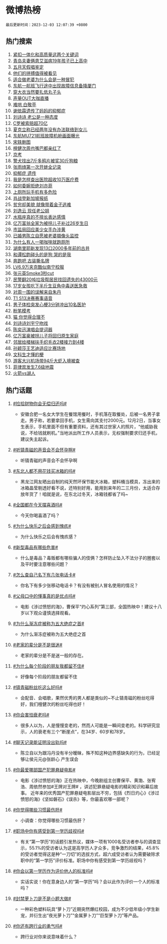 # 微博热榜

`最后更新时间：2023-12-03 12:07:39 +0800`

## 热门搜索

1. [紧扣一体化和高质量这两个关键词](https://m.weibo.cn/search?containerid=100103type%3D1%26t%3D10%26q%3D%23%E7%B4%A7%E6%89%A3%E4%B8%80%E4%BD%93%E5%8C%96%E5%92%8C%E9%AB%98%E8%B4%A8%E9%87%8F%E8%BF%99%E4%B8%A4%E4%B8%AA%E5%85%B3%E9%94%AE%E8%AF%8D%23&stream_entry_id=51&isnewpage=1&extparam=seat%3D1%26filter_type%3Drealtimehot%26cate%3D10103%26stream_entry_id%3D51%26dgr%3D0%26q%3D%2523%25E7%25B4%25A7%25E6%2589%25A3%25E4%25B8%2580%25E4%25BD%2593%25E5%258C%2596%25E5%2592%258C%25E9%25AB%2598%25E8%25B4%25A8%25E9%2587%258F%25E8%25BF%2599%25E4%25B8%25A4%25E4%25B8%25AA%25E5%2585%25B3%25E9%2594%25AE%25E8%25AF%258D%2523%26c_type%3D51%26pos%3D0%26display_time%3D1701576457%26pre_seqid%3D1701576457937032300206)
1. [青岛夫妻俩患艾滋病19年孩子已上高中](https://m.weibo.cn/search?containerid=100103type%3D1%26t%3D10%26q%3D%23%E9%9D%92%E5%B2%9B%E5%A4%AB%E5%A6%BB%E4%BF%A9%E6%82%A3%E8%89%BE%E6%BB%8B%E7%97%8519%E5%B9%B4%E5%AD%A9%E5%AD%90%E5%B7%B2%E4%B8%8A%E9%AB%98%E4%B8%AD%23&stream_entry_id=31&isnewpage=1&extparam=seat%3D1%26lcate%3D5001%26realpos%3D1%26stream_entry_id%3D31%26dgr%3D0%26pos%3D0%26band_rank%3D1%26cate%3D5001%26filter_type%3Drealtimehot%26q%3D%2523%25E9%259D%2592%25E5%25B2%259B%25E5%25A4%25AB%25E5%25A6%25BB%25E4%25BF%25A9%25E6%2582%25A3%25E8%2589%25BE%25E6%25BB%258B%25E7%2597%258519%25E5%25B9%25B4%25E5%25AD%25A9%25E5%25AD%2590%25E5%25B7%25B2%25E4%25B8%258A%25E9%25AB%2598%25E4%25B8%25AD%2523%26flag%3D1%26c_type%3D31%26display_time%3D1701576457%26pre_seqid%3D1701576457937032300206)
1. [五月天假唱鉴定](https://m.weibo.cn/search?containerid=100103type%3D1%26t%3D10%26q%3D%E4%BA%94%E6%9C%88%E5%A4%A9%E5%81%87%E5%94%B1%E9%89%B4%E5%AE%9A&stream_entry_id=31&isnewpage=1&extparam=seat%3D1%26lcate%3D5001%26realpos%3D2%26stream_entry_id%3D31%26dgr%3D0%26pos%3D1%26band_rank%3D2%26cate%3D5001%26filter_type%3Drealtimehot%26q%3D%25E4%25BA%2594%25E6%259C%2588%25E5%25A4%25A9%25E5%2581%2587%25E5%2594%25B1%25E9%2589%25B4%25E5%25AE%259A%26flag%3D16%26c_type%3D31%26display_time%3D1701576457%26pre_seqid%3D1701576457937032300206)
1. [他们的拼搏值得被看见](https://m.weibo.cn/search?containerid=100103type%3D1%26t%3D10%26q%3D%23%E4%BB%96%E4%BB%AC%E7%9A%84%E6%8B%BC%E6%90%8F%E5%80%BC%E5%BE%97%E8%A2%AB%E7%9C%8B%E8%A7%81%23&stream_entry_id=31&isnewpage=1&extparam=seat%3D1%26lcate%3D5001%26realpos%3D3%26stream_entry_id%3D31%26dgr%3D0%26pos%3D2%26band_rank%3D3%26cate%3D5001%26filter_type%3Drealtimehot%26q%3D%2523%25E4%25BB%2596%25E4%25BB%25AC%25E7%259A%2584%25E6%258B%25BC%25E6%2590%258F%25E5%2580%25BC%25E5%25BE%2597%25E8%25A2%25AB%25E7%259C%258B%25E8%25A7%2581%2523%26flag%3D1%26c_type%3D31%26display_time%3D1701576457%26pre_seqid%3D1701576457937032300206)
1. [适合做老婆为什么会是一种冒犯](https://m.weibo.cn/search?containerid=100103type%3D1%26t%3D10%26q%3D%E9%80%82%E5%90%88%E5%81%9A%E8%80%81%E5%A9%86%E4%B8%BA%E4%BB%80%E4%B9%88%E4%BC%9A%E6%98%AF%E4%B8%80%E7%A7%8D%E5%86%92%E7%8A%AF&stream_entry_id=31&isnewpage=1&extparam=seat%3D1%26lcate%3D5001%26realpos%3D4%26stream_entry_id%3D31%26dgr%3D0%26pos%3D3%26band_rank%3D4%26cate%3D5001%26filter_type%3Drealtimehot%26q%3D%25E9%2580%2582%25E5%2590%2588%25E5%2581%259A%25E8%2580%2581%25E5%25A9%2586%25E4%25B8%25BA%25E4%25BB%2580%25E4%25B9%2588%25E4%25BC%259A%25E6%2598%25AF%25E4%25B8%2580%25E7%25A7%258D%25E5%2586%2592%25E7%258A%25AF%26flag%3D2%26c_type%3D31%26display_time%3D1701576457%26pre_seqid%3D1701576457937032300206)
1. [东航一航班飞行途中出现故障信息备降厦门](https://m.weibo.cn/search?containerid=100103type%3D1%26t%3D10%26q%3D%23%E4%B8%9C%E8%88%AA%E4%B8%80%E8%88%AA%E7%8F%AD%E9%A3%9E%E8%A1%8C%E9%80%94%E4%B8%AD%E5%87%BA%E7%8E%B0%E6%95%85%E9%9A%9C%E4%BF%A1%E6%81%AF%E5%A4%87%E9%99%8D%E5%8E%A6%E9%97%A8%23&stream_entry_id=31&isnewpage=1&extparam=seat%3D1%26lcate%3D5001%26realpos%3D5%26stream_entry_id%3D31%26dgr%3D0%26pos%3D4%26band_rank%3D5%26cate%3D5001%26filter_type%3Drealtimehot%26q%3D%2523%25E4%25B8%259C%25E8%2588%25AA%25E4%25B8%2580%25E8%2588%25AA%25E7%258F%25AD%25E9%25A3%259E%25E8%25A1%258C%25E9%2580%2594%25E4%25B8%25AD%25E5%2587%25BA%25E7%258E%25B0%25E6%2595%2585%25E9%259A%259C%25E4%25BF%25A1%25E6%2581%25AF%25E5%25A4%2587%25E9%2599%258D%25E5%258E%25A6%25E9%2597%25A8%2523%26flag%3D1%26c_type%3D31%26display_time%3D1701576457%26pre_seqid%3D1701576457937032300206)
1. [穿大衣当然要扎低丸子头](https://m.weibo.cn/search?containerid=100103type%3D1%26t%3D10%26q%3D%E7%A9%BF%E5%A4%A7%E8%A1%A3%E5%BD%93%E7%84%B6%E8%A6%81%E6%89%8E%E4%BD%8E%E4%B8%B8%E5%AD%90%E5%A4%B4&stream_entry_id=31&isnewpage=1&extparam=seat%3D1%26lcate%3D5001%26realpos%3D6%26stream_entry_id%3D31%26dgr%3D0%26pos%3D5%26band_rank%3D6%26cate%3D5001%26filter_type%3Drealtimehot%26q%3D%25E7%25A9%25BF%25E5%25A4%25A7%25E8%25A1%25A3%25E5%25BD%2593%25E7%2584%25B6%25E8%25A6%2581%25E6%2589%258E%25E4%25BD%258E%25E4%25B8%25B8%25E5%25AD%2590%25E5%25A4%25B4%26flag%3D0%26c_type%3D31%26display_time%3D1701576457%26pre_seqid%3D1701576457937032300206)
1. [声量OUT大咖直播](https://m.weibo.cn/search?containerid=100103type%3D1%26t%3D10%26q%3D%23%E5%A3%B0%E9%87%8FOUT%E5%A4%A7%E5%92%96%E7%9B%B4%E6%92%AD%23&stream_entry_id=31&isnewpage=1&extparam=seat%3D1%26lcate%3D5001%26cate%3D5001%26stream_entry_id%3D31%26pos%3D6%26band_rank%3D7%26adid%3D213309%26is_ad_pos%3D1%26dgr%3D0%26filter_type%3Drealtimehot%26c_type%3D31%26q%3D%2523%25E5%25A3%25B0%25E9%2587%258FOUT%25E5%25A4%25A7%25E5%2592%2596%25E7%259B%25B4%25E6%2592%25AD%2523%26display_time%3D1701576457%26pre_seqid%3D1701576457937032300206)
1. [难哄 白敬亭](https://m.weibo.cn/search?containerid=100103type%3D1%26t%3D10%26q%3D%E9%9A%BE%E5%93%84+%E7%99%BD%E6%95%AC%E4%BA%AD&stream_entry_id=31&isnewpage=1&extparam=seat%3D1%26lcate%3D5001%26realpos%3D7%26stream_entry_id%3D31%26dgr%3D0%26pos%3D7%26band_rank%3D7%26cate%3D5001%26filter_type%3Drealtimehot%26q%3D%25E9%259A%25BE%25E5%2593%2584%2520%25E7%2599%25BD%25E6%2595%25AC%25E4%25BA%25AD%26flag%3D0%26c_type%3D31%26display_time%3D1701576457%26pre_seqid%3D1701576457937032300206)
1. [谢依霖遗传了妈妈的抑郁症](https://m.weibo.cn/search?containerid=100103type%3D1%26t%3D10%26q%3D%E8%B0%A2%E4%BE%9D%E9%9C%96%E9%81%97%E4%BC%A0%E4%BA%86%E5%A6%88%E5%A6%88%E7%9A%84%E6%8A%91%E9%83%81%E7%97%87&stream_entry_id=31&isnewpage=1&extparam=seat%3D1%26lcate%3D5001%26realpos%3D8%26stream_entry_id%3D31%26dgr%3D0%26pos%3D8%26band_rank%3D8%26cate%3D5001%26filter_type%3Drealtimehot%26q%3D%25E8%25B0%25A2%25E4%25BE%259D%25E9%259C%2596%25E9%2581%2597%25E4%25BC%25A0%25E4%25BA%2586%25E5%25A6%2588%25E5%25A6%2588%25E7%259A%2584%25E6%258A%2591%25E9%2583%2581%25E7%2597%2587%26flag%3D0%26c_type%3D31%26display_time%3D1701576457%26pre_seqid%3D1701576457937032300206)
1. [刘诗诗 老公是一种态度](https://m.weibo.cn/search?containerid=100103type%3D1%26t%3D10%26q%3D%E5%88%98%E8%AF%97%E8%AF%97+%E8%80%81%E5%85%AC%E6%98%AF%E4%B8%80%E7%A7%8D%E6%80%81%E5%BA%A6&stream_entry_id=31&isnewpage=1&extparam=seat%3D1%26lcate%3D5001%26realpos%3D9%26stream_entry_id%3D31%26dgr%3D0%26pos%3D9%26band_rank%3D9%26cate%3D5001%26filter_type%3Drealtimehot%26q%3D%25E5%2588%2598%25E8%25AF%2597%25E8%25AF%2597%2520%25E8%2580%2581%25E5%2585%25AC%25E6%2598%25AF%25E4%25B8%2580%25E7%25A7%258D%25E6%2580%2581%25E5%25BA%25A6%26flag%3D2%26c_type%3D31%26display_time%3D1701576457%26pre_seqid%3D1701576457937032300206)
1. [C罗被索赔超70亿](https://m.weibo.cn/search?containerid=100103type%3D1%26t%3D10%26q%3D%23C%E7%BD%97%E8%A2%AB%E7%B4%A2%E8%B5%94%E8%B6%8570%E4%BA%BF%23&stream_entry_id=31&isnewpage=1&extparam=seat%3D1%26lcate%3D5001%26realpos%3D10%26stream_entry_id%3D31%26dgr%3D0%26pos%3D10%26band_rank%3D10%26cate%3D5001%26filter_type%3Drealtimehot%26q%3D%2523C%25E7%25BD%2597%25E8%25A2%25AB%25E7%25B4%25A2%25E8%25B5%2594%25E8%25B6%258570%25E4%25BA%25BF%2523%26flag%3D0%26c_type%3D31%26display_time%3D1701576457%26pre_seqid%3D1701576457937032300206)
1. [夏克立称已经两年没有办法联络到女儿](https://m.weibo.cn/search?containerid=100103type%3D1%26t%3D10%26q%3D%23%E5%A4%8F%E5%85%8B%E7%AB%8B%E7%A7%B0%E5%B7%B2%E7%BB%8F%E4%B8%A4%E5%B9%B4%E6%B2%A1%E6%9C%89%E5%8A%9E%E6%B3%95%E8%81%94%E7%BB%9C%E5%88%B0%E5%A5%B3%E5%84%BF%23&stream_entry_id=31&isnewpage=1&extparam=seat%3D1%26lcate%3D5001%26realpos%3D11%26stream_entry_id%3D31%26dgr%3D0%26pos%3D11%26band_rank%3D11%26cate%3D5001%26filter_type%3Drealtimehot%26q%3D%2523%25E5%25A4%258F%25E5%2585%258B%25E7%25AB%258B%25E7%25A7%25B0%25E5%25B7%25B2%25E7%25BB%258F%25E4%25B8%25A4%25E5%25B9%25B4%25E6%25B2%25A1%25E6%259C%2589%25E5%258A%259E%25E6%25B3%2595%25E8%2581%2594%25E7%25BB%259C%25E5%2588%25B0%25E5%25A5%25B3%25E5%2584%25BF%2523%26flag%3D1%26c_type%3D31%26display_time%3D1701576457%26pre_seqid%3D1701576457937032300206)
1. [东航MU721航班故障机舱画面曝光](https://m.weibo.cn/search?containerid=100103type%3D1%26t%3D10%26q%3D%23%E4%B8%9C%E8%88%AAMU721%E8%88%AA%E7%8F%AD%E6%95%85%E9%9A%9C%E6%9C%BA%E8%88%B1%E7%94%BB%E9%9D%A2%E6%9B%9D%E5%85%89%23&stream_entry_id=31&isnewpage=1&extparam=seat%3D1%26lcate%3D5001%26realpos%3D12%26stream_entry_id%3D31%26dgr%3D0%26pos%3D12%26band_rank%3D12%26cate%3D5001%26filter_type%3Drealtimehot%26q%3D%2523%25E4%25B8%259C%25E8%2588%25AAMU721%25E8%2588%25AA%25E7%258F%25AD%25E6%2595%2585%25E9%259A%259C%25E6%259C%25BA%25E8%2588%25B1%25E7%2594%25BB%25E9%259D%25A2%25E6%259B%259D%25E5%2585%2589%2523%26flag%3D1%26c_type%3D31%26display_time%3D1701576457%26pre_seqid%3D1701576457937032300206)
1. [宋轶删图](https://m.weibo.cn/search?containerid=100103type%3D1%26t%3D10%26q%3D%23%E5%AE%8B%E8%BD%B6%E5%88%A0%E5%9B%BE%23&stream_entry_id=31&isnewpage=1&extparam=seat%3D1%26lcate%3D5001%26realpos%3D13%26stream_entry_id%3D31%26dgr%3D0%26pos%3D13%26band_rank%3D13%26cate%3D5001%26filter_type%3Drealtimehot%26q%3D%2523%25E5%25AE%258B%25E8%25BD%25B6%25E5%2588%25A0%25E5%259B%25BE%2523%26flag%3D2%26c_type%3D31%26display_time%3D1701576457%26pre_seqid%3D1701576457937032300206)
1. [檀健次周也嘴巴都亲红了](https://m.weibo.cn/search?containerid=100103type%3D1%26t%3D10%26q%3D%23%E6%AA%80%E5%81%A5%E6%AC%A1%E5%91%A8%E4%B9%9F%E5%98%B4%E5%B7%B4%E9%83%BD%E4%BA%B2%E7%BA%A2%E4%BA%86%23&stream_entry_id=31&isnewpage=1&extparam=seat%3D1%26lcate%3D5001%26realpos%3D14%26stream_entry_id%3D31%26dgr%3D0%26pos%3D14%26band_rank%3D14%26cate%3D5001%26filter_type%3Drealtimehot%26q%3D%2523%25E6%25AA%2580%25E5%2581%25A5%25E6%25AC%25A1%25E5%2591%25A8%25E4%25B9%259F%25E5%2598%25B4%25E5%25B7%25B4%25E9%2583%25BD%25E4%25BA%25B2%25E7%25BA%25A2%25E4%25BA%2586%2523%26flag%3D2%26c_type%3D31%26display_time%3D1701576457%26pre_seqid%3D1701576457937032300206)
1. [京考](https://m.weibo.cn/search?containerid=100103type%3D1%26t%3D10%26q%3D%E4%BA%AC%E8%80%83&stream_entry_id=31&isnewpage=1&extparam=seat%3D1%26lcate%3D5001%26realpos%3D15%26stream_entry_id%3D31%26dgr%3D0%26pos%3D15%26band_rank%3D15%26cate%3D5001%26filter_type%3Drealtimehot%26q%3D%25E4%25BA%25AC%25E8%2580%2583%26flag%3D1%26c_type%3D31%26display_time%3D1701576457%26pre_seqid%3D1701576457937032300206)
1. [警犬找出7斤多鸦片被奖30斤狗粮](https://m.weibo.cn/search?containerid=100103type%3D1%26t%3D10%26q%3D%23%E8%AD%A6%E7%8A%AC%E6%89%BE%E5%87%BA7%E6%96%A4%E5%A4%9A%E9%B8%A6%E7%89%87%E8%A2%AB%E5%A5%9630%E6%96%A4%E7%8B%97%E7%B2%AE%23&stream_entry_id=31&isnewpage=1&extparam=seat%3D1%26lcate%3D5001%26realpos%3D16%26stream_entry_id%3D31%26dgr%3D0%26pos%3D16%26band_rank%3D16%26cate%3D5001%26filter_type%3Drealtimehot%26q%3D%2523%25E8%25AD%25A6%25E7%258A%25AC%25E6%2589%25BE%25E5%2587%25BA7%25E6%2596%25A4%25E5%25A4%259A%25E9%25B8%25A6%25E7%2589%2587%25E8%25A2%25AB%25E5%25A5%259630%25E6%2596%25A4%25E7%258B%2597%25E7%25B2%25AE%2523%26flag%3D32768%26c_type%3D31%26display_time%3D1701576457%26pre_seqid%3D1701576457937032300206)
1. [张雨绮第一次开蚌全记录](https://m.weibo.cn/search?containerid=100103type%3D1%26t%3D10%26q%3D%23%E5%BC%A0%E9%9B%A8%E7%BB%AE%E7%AC%AC%E4%B8%80%E6%AC%A1%E5%BC%80%E8%9A%8C%E5%85%A8%E8%AE%B0%E5%BD%95%23&stream_entry_id=31&isnewpage=1&extparam=seat%3D1%26lcate%3D5001%26realpos%3D17%26stream_entry_id%3D31%26dgr%3D0%26pos%3D17%26band_rank%3D17%26cate%3D5001%26filter_type%3Drealtimehot%26q%3D%2523%25E5%25BC%25A0%25E9%259B%25A8%25E7%25BB%25AE%25E7%25AC%25AC%25E4%25B8%2580%25E6%25AC%25A1%25E5%25BC%2580%25E8%259A%258C%25E5%2585%25A8%25E8%25AE%25B0%25E5%25BD%2595%2523%26flag%3D1%26c_type%3D31%26display_time%3D1701576457%26pre_seqid%3D1701576457937032300206)
1. [抑郁症 遗传](https://m.weibo.cn/search?containerid=100103type%3D1%26t%3D10%26q%3D%E6%8A%91%E9%83%81%E7%97%87+%E9%81%97%E4%BC%A0&stream_entry_id=31&isnewpage=1&extparam=seat%3D1%26lcate%3D5001%26realpos%3D18%26stream_entry_id%3D31%26dgr%3D0%26pos%3D18%26band_rank%3D18%26cate%3D5001%26filter_type%3Drealtimehot%26q%3D%25E6%258A%2591%25E9%2583%2581%25E7%2597%2587%2520%25E9%2581%2597%25E4%25BC%25A0%26flag%3D1%26c_type%3D31%26display_time%3D1701576457%26pre_seqid%3D1701576457937032300206)
1. [我是怎样查出医院超收10万医疗费](https://m.weibo.cn/search?containerid=100103type%3D1%26t%3D10%26q%3D%23%E6%88%91%E6%98%AF%E6%80%8E%E6%A0%B7%E6%9F%A5%E5%87%BA%E5%8C%BB%E9%99%A2%E8%B6%85%E6%94%B610%E4%B8%87%E5%8C%BB%E7%96%97%E8%B4%B9%23&stream_entry_id=31&isnewpage=1&extparam=seat%3D1%26lcate%3D5001%26realpos%3D19%26stream_entry_id%3D31%26dgr%3D0%26pos%3D19%26band_rank%3D19%26cate%3D5001%26filter_type%3Drealtimehot%26q%3D%2523%25E6%2588%2591%25E6%2598%25AF%25E6%2580%258E%25E6%25A0%25B7%25E6%259F%25A5%25E5%2587%25BA%25E5%258C%25BB%25E9%2599%25A2%25E8%25B6%2585%25E6%2594%25B610%25E4%25B8%2587%25E5%258C%25BB%25E7%2596%2597%25E8%25B4%25B9%2523%26flag%3D1%26c_type%3D31%26display_time%3D1701576457%26pre_seqid%3D1701576457937032300206)
1. [如何委婉拒绝刘亦菲](https://m.weibo.cn/search?containerid=100103type%3D1%26t%3D10%26q%3D%E5%A6%82%E4%BD%95%E5%A7%94%E5%A9%89%E6%8B%92%E7%BB%9D%E5%88%98%E4%BA%A6%E8%8F%B2&stream_entry_id=31&isnewpage=1&extparam=seat%3D1%26lcate%3D5001%26realpos%3D20%26stream_entry_id%3D31%26dgr%3D0%26pos%3D20%26band_rank%3D20%26cate%3D5001%26filter_type%3Drealtimehot%26q%3D%25E5%25A6%2582%25E4%25BD%2595%25E5%25A7%2594%25E5%25A9%2589%25E6%258B%2592%25E7%25BB%259D%25E5%2588%2598%25E4%25BA%25A6%25E8%258F%25B2%26flag%3D0%26c_type%3D31%26display_time%3D1701576457%26pre_seqid%3D1701576457937032300206)
1. [上厕所玩手机有多危险](https://m.weibo.cn/search?containerid=100103type%3D1%26t%3D10%26q%3D%23%E4%B8%8A%E5%8E%95%E6%89%80%E7%8E%A9%E6%89%8B%E6%9C%BA%E6%9C%89%E5%A4%9A%E5%8D%B1%E9%99%A9%23&stream_entry_id=31&isnewpage=1&extparam=seat%3D1%26lcate%3D5001%26realpos%3D21%26stream_entry_id%3D31%26dgr%3D0%26pos%3D21%26band_rank%3D21%26cate%3D5001%26filter_type%3Drealtimehot%26q%3D%2523%25E4%25B8%258A%25E5%258E%2595%25E6%2589%2580%25E7%258E%25A9%25E6%2589%258B%25E6%259C%25BA%25E6%259C%2589%25E5%25A4%259A%25E5%258D%25B1%25E9%2599%25A9%2523%26flag%3D0%26c_type%3D31%26display_time%3D1701576457%26pre_seqid%3D1701576457937032300206)
1. [肖战登新加坡报纸](https://m.weibo.cn/search?containerid=100103type%3D1%26t%3D10%26q%3D%23%E8%82%96%E6%88%98%E7%99%BB%E6%96%B0%E5%8A%A0%E5%9D%A1%E6%8A%A5%E7%BA%B8%23&stream_entry_id=31&isnewpage=1&extparam=seat%3D1%26lcate%3D5001%26realpos%3D22%26stream_entry_id%3D31%26dgr%3D0%26pos%3D22%26band_rank%3D22%26cate%3D5001%26filter_type%3Drealtimehot%26q%3D%2523%25E8%2582%2596%25E6%2588%2598%25E7%2599%25BB%25E6%2596%25B0%25E5%258A%25A0%25E5%259D%25A1%25E6%258A%25A5%25E7%25BA%25B8%2523%26flag%3D1%26c_type%3D31%26display_time%3D1701576457%26pre_seqid%3D1701576457937032300206)
1. [贫穷却美貌 就像带着金子逃难](https://m.weibo.cn/search?containerid=100103type%3D1%26t%3D10%26q%3D%E8%B4%AB%E7%A9%B7%E5%8D%B4%E7%BE%8E%E8%B2%8C+%E5%B0%B1%E5%83%8F%E5%B8%A6%E7%9D%80%E9%87%91%E5%AD%90%E9%80%83%E9%9A%BE&stream_entry_id=31&isnewpage=1&extparam=seat%3D1%26lcate%3D5001%26realpos%3D23%26stream_entry_id%3D31%26dgr%3D0%26pos%3D23%26band_rank%3D23%26cate%3D5001%26filter_type%3Drealtimehot%26q%3D%25E8%25B4%25AB%25E7%25A9%25B7%25E5%258D%25B4%25E7%25BE%258E%25E8%25B2%258C%2520%25E5%25B0%25B1%25E5%2583%258F%25E5%25B8%25A6%25E7%259D%2580%25E9%2587%2591%25E5%25AD%2590%25E9%2580%2583%25E9%259A%25BE%26flag%3D0%26c_type%3D31%26display_time%3D1701576457%26pre_seqid%3D1701576457937032300206)
1. [刘逸云 现任老公姐](https://m.weibo.cn/search?containerid=100103type%3D1%26t%3D10%26q%3D%E5%88%98%E9%80%B8%E4%BA%91+%E7%8E%B0%E4%BB%BB%E8%80%81%E5%85%AC%E5%A7%90&stream_entry_id=31&isnewpage=1&extparam=seat%3D1%26lcate%3D5001%26realpos%3D24%26stream_entry_id%3D31%26dgr%3D0%26pos%3D24%26band_rank%3D24%26cate%3D5001%26filter_type%3Drealtimehot%26q%3D%25E5%2588%2598%25E9%2580%25B8%25E4%25BA%2591%2520%25E7%258E%25B0%25E4%25BB%25BB%25E8%2580%2581%25E5%2585%25AC%25E5%25A7%2590%26flag%3D1%26c_type%3D31%26display_time%3D1701576457%26pre_seqid%3D1701576457937032300206)
1. [水瓶座真的不擅长表达感情](https://m.weibo.cn/search?containerid=100103type%3D1%26t%3D10%26q%3D%23%E6%B0%B4%E7%93%B6%E5%BA%A7%E7%9C%9F%E7%9A%84%E4%B8%8D%E6%93%85%E9%95%BF%E8%A1%A8%E8%BE%BE%E6%84%9F%E6%83%85%23&stream_entry_id=31&isnewpage=1&extparam=seat%3D1%26lcate%3D5001%26realpos%3D25%26stream_entry_id%3D31%26dgr%3D0%26pos%3D25%26band_rank%3D25%26cate%3D5001%26filter_type%3Drealtimehot%26q%3D%2523%25E6%25B0%25B4%25E7%2593%25B6%25E5%25BA%25A7%25E7%259C%259F%25E7%259A%2584%25E4%25B8%258D%25E6%2593%2585%25E9%2595%25BF%25E8%25A1%25A8%25E8%25BE%25BE%25E6%2584%259F%25E6%2583%2585%2523%26flag%3D1%26c_type%3D31%26display_time%3D1701576457%26pre_seqid%3D1701576457937032300206)
1. [亿万富翁全家为被拐儿子补过26岁生日](https://m.weibo.cn/search?containerid=100103type%3D1%26t%3D10%26q%3D%23%E4%BA%BF%E4%B8%87%E5%AF%8C%E7%BF%81%E5%85%A8%E5%AE%B6%E4%B8%BA%E8%A2%AB%E6%8B%90%E5%84%BF%E5%AD%90%E8%A1%A5%E8%BF%8726%E5%B2%81%E7%94%9F%E6%97%A5%23&stream_entry_id=31&isnewpage=1&extparam=seat%3D1%26lcate%3D5001%26realpos%3D26%26stream_entry_id%3D31%26dgr%3D0%26pos%3D26%26band_rank%3D26%26cate%3D5001%26filter_type%3Drealtimehot%26q%3D%2523%25E4%25BA%25BF%25E4%25B8%2587%25E5%25AF%258C%25E7%25BF%2581%25E5%2585%25A8%25E5%25AE%25B6%25E4%25B8%25BA%25E8%25A2%25AB%25E6%258B%2590%25E5%2584%25BF%25E5%25AD%2590%25E8%25A1%25A5%25E8%25BF%258726%25E5%25B2%2581%25E7%2594%259F%25E6%2597%25A5%2523%26flag%3D1%26c_type%3D31%26display_time%3D1701576457%26pre_seqid%3D1701576457937032300206)
1. [市监局回应美少女手办涉黄](https://m.weibo.cn/search?containerid=100103type%3D1%26t%3D10%26q%3D%23%E5%B8%82%E7%9B%91%E5%B1%80%E5%9B%9E%E5%BA%94%E7%BE%8E%E5%B0%91%E5%A5%B3%E6%89%8B%E5%8A%9E%E6%B6%89%E9%BB%84%23&stream_entry_id=31&isnewpage=1&extparam=seat%3D1%26lcate%3D5001%26realpos%3D27%26stream_entry_id%3D31%26dgr%3D0%26pos%3D27%26band_rank%3D27%26cate%3D5001%26filter_type%3Drealtimehot%26q%3D%2523%25E5%25B8%2582%25E7%259B%2591%25E5%25B1%2580%25E5%259B%259E%25E5%25BA%2594%25E7%25BE%258E%25E5%25B0%2591%25E5%25A5%25B3%25E6%2589%258B%25E5%258A%259E%25E6%25B6%2589%25E9%25BB%2584%2523%26flag%3D0%26c_type%3D31%26display_time%3D1701576457%26pre_seqid%3D1701576457937032300206)
1. [已婚男陈立自愿被老婆摄像头监控](https://m.weibo.cn/search?containerid=100103type%3D1%26t%3D10%26q%3D%23%E5%B7%B2%E5%A9%9A%E7%94%B7%E9%99%88%E7%AB%8B%E8%87%AA%E6%84%BF%E8%A2%AB%E8%80%81%E5%A9%86%E6%91%84%E5%83%8F%E5%A4%B4%E7%9B%91%E6%8E%A7%23&stream_entry_id=31&isnewpage=1&extparam=seat%3D1%26lcate%3D5001%26realpos%3D28%26stream_entry_id%3D31%26dgr%3D0%26pos%3D28%26band_rank%3D28%26cate%3D5001%26filter_type%3Drealtimehot%26q%3D%2523%25E5%25B7%25B2%25E5%25A9%259A%25E7%2594%25B7%25E9%2599%2588%25E7%25AB%258B%25E8%2587%25AA%25E6%2584%25BF%25E8%25A2%25AB%25E8%2580%2581%25E5%25A9%2586%25E6%2591%2584%25E5%2583%258F%25E5%25A4%25B4%25E7%259B%2591%25E6%258E%25A7%2523%26flag%3D0%26c_type%3D31%26display_time%3D1701576457%26pre_seqid%3D1701576457937032300206)
1. [为什么有人一喝咖啡就跑厕所](https://m.weibo.cn/search?containerid=100103type%3D1%26t%3D10%26q%3D%23%E4%B8%BA%E4%BB%80%E4%B9%88%E6%9C%89%E4%BA%BA%E4%B8%80%E5%96%9D%E5%92%96%E5%95%A1%E5%B0%B1%E8%B7%91%E5%8E%95%E6%89%80%23&stream_entry_id=31&isnewpage=1&extparam=seat%3D1%26lcate%3D5001%26realpos%3D29%26stream_entry_id%3D31%26dgr%3D0%26pos%3D29%26band_rank%3D29%26cate%3D5001%26filter_type%3Drealtimehot%26q%3D%2523%25E4%25B8%25BA%25E4%25BB%2580%25E4%25B9%2588%25E6%259C%2589%25E4%25BA%25BA%25E4%25B8%2580%25E5%2596%259D%25E5%2592%2596%25E5%2595%25A1%25E5%25B0%25B1%25E8%25B7%2591%25E5%258E%2595%25E6%2589%2580%2523%26flag%3D0%26c_type%3D31%26display_time%3D1701576457%26pre_seqid%3D1701576457937032300206)
1. [湖南里耶新发现13口2000多年前的古井](https://m.weibo.cn/search?containerid=100103type%3D1%26t%3D10%26q%3D%23%E6%B9%96%E5%8D%97%E9%87%8C%E8%80%B6%E6%96%B0%E5%8F%91%E7%8E%B013%E5%8F%A32000%E5%A4%9A%E5%B9%B4%E5%89%8D%E7%9A%84%E5%8F%A4%E4%BA%95%23&stream_entry_id=31&isnewpage=1&extparam=seat%3D1%26lcate%3D5001%26realpos%3D30%26stream_entry_id%3D31%26dgr%3D0%26pos%3D30%26band_rank%3D30%26cate%3D5001%26filter_type%3Drealtimehot%26q%3D%2523%25E6%25B9%2596%25E5%258D%2597%25E9%2587%258C%25E8%2580%25B6%25E6%2596%25B0%25E5%258F%2591%25E7%258E%25B013%25E5%258F%25A32000%25E5%25A4%259A%25E5%25B9%25B4%25E5%2589%258D%25E7%259A%2584%25E5%258F%25A4%25E4%25BA%2595%2523%26flag%3D1%26c_type%3D31%26display_time%3D1701576457%26pre_seqid%3D1701576457937032300206)
1. [和谭松韵碰头的是狗 哭的是我](https://m.weibo.cn/search?containerid=100103type%3D1%26t%3D10%26q%3D%E5%92%8C%E8%B0%AD%E6%9D%BE%E9%9F%B5%E7%A2%B0%E5%A4%B4%E7%9A%84%E6%98%AF%E7%8B%97+%E5%93%AD%E7%9A%84%E6%98%AF%E6%88%91&stream_entry_id=31&isnewpage=1&extparam=seat%3D1%26lcate%3D5001%26realpos%3D31%26stream_entry_id%3D31%26dgr%3D0%26pos%3D31%26band_rank%3D31%26cate%3D5001%26filter_type%3Drealtimehot%26q%3D%25E5%2592%258C%25E8%25B0%25AD%25E6%259D%25BE%25E9%259F%25B5%25E7%25A2%25B0%25E5%25A4%25B4%25E7%259A%2584%25E6%2598%25AF%25E7%258B%2597%2520%25E5%2593%25AD%25E7%259A%2584%25E6%2598%25AF%25E6%2588%2591%26flag%3D1%26c_type%3D31%26display_time%3D1701576457%26pre_seqid%3D1701576457937032300206)
1. [奔跑吧 古装撕名牌](https://m.weibo.cn/search?containerid=100103type%3D1%26t%3D10%26q%3D%E5%A5%94%E8%B7%91%E5%90%A7+%E5%8F%A4%E8%A3%85%E6%92%95%E5%90%8D%E7%89%8C&stream_entry_id=31&isnewpage=1&extparam=seat%3D1%26lcate%3D5001%26realpos%3D32%26stream_entry_id%3D31%26dgr%3D0%26pos%3D32%26band_rank%3D32%26cate%3D5001%26filter_type%3Drealtimehot%26q%3D%25E5%25A5%2594%25E8%25B7%2591%25E5%2590%25A7%2520%25E5%258F%25A4%25E8%25A3%2585%25E6%2592%2595%25E5%2590%258D%25E7%2589%258C%26flag%3D0%26c_type%3D31%26display_time%3D1701576457%26pre_seqid%3D1701576457937032300206)
1. [LV6.9万夹克酷似南宁校服](https://m.weibo.cn/search?containerid=100103type%3D1%26t%3D10%26q%3D%23LV6.9%E4%B8%87%E5%A4%B9%E5%85%8B%E9%85%B7%E4%BC%BC%E5%8D%97%E5%AE%81%E6%A0%A1%E6%9C%8D%23&stream_entry_id=31&isnewpage=1&extparam=seat%3D1%26lcate%3D5001%26realpos%3D33%26stream_entry_id%3D31%26dgr%3D0%26pos%3D33%26band_rank%3D33%26cate%3D5001%26filter_type%3Drealtimehot%26q%3D%2523LV6.9%25E4%25B8%2587%25E5%25A4%25B9%25E5%2585%258B%25E9%2585%25B7%25E4%25BC%25BC%25E5%258D%2597%25E5%25AE%2581%25E6%25A0%25A1%25E6%259C%258D%2523%26flag%3D0%26c_type%3D31%26display_time%3D1701576457%26pre_seqid%3D1701576457937032300206)
1. [张元英Smoke3秒cut](https://m.weibo.cn/search?containerid=100103type%3D1%26t%3D10%26q%3D%E5%BC%A0%E5%85%83%E8%8B%B1Smoke3%E7%A7%92cut&stream_entry_id=31&isnewpage=1&extparam=seat%3D1%26lcate%3D5001%26realpos%3D34%26stream_entry_id%3D31%26dgr%3D0%26pos%3D34%26band_rank%3D34%26cate%3D5001%26filter_type%3Drealtimehot%26q%3D%25E5%25BC%25A0%25E5%2585%2583%25E8%258B%25B1Smoke3%25E7%25A7%2592cut%26flag%3D0%26c_type%3D31%26display_time%3D1701576457%26pre_seqid%3D1701576457937032300206)
1. [民警翻20吨垃圾帮居民找回遗失的43000元](https://m.weibo.cn/search?containerid=100103type%3D1%26t%3D10%26q%3D%23%E6%B0%91%E8%AD%A6%E7%BF%BB20%E5%90%A8%E5%9E%83%E5%9C%BE%E5%B8%AE%E5%B1%85%E6%B0%91%E6%89%BE%E5%9B%9E%E9%81%97%E5%A4%B1%E7%9A%8443000%E5%85%83%23&stream_entry_id=31&isnewpage=1&extparam=seat%3D1%26lcate%3D5001%26realpos%3D35%26stream_entry_id%3D31%26dgr%3D0%26pos%3D35%26band_rank%3D35%26cate%3D5001%26filter_type%3Drealtimehot%26q%3D%2523%25E6%25B0%2591%25E8%25AD%25A6%25E7%25BF%25BB20%25E5%2590%25A8%25E5%259E%2583%25E5%259C%25BE%25E5%25B8%25AE%25E5%25B1%2585%25E6%25B0%2591%25E6%2589%25BE%25E5%259B%259E%25E9%2581%2597%25E5%25A4%25B1%25E7%259A%258443000%25E5%2585%2583%2523%26flag%3D32768%26c_type%3D31%26display_time%3D1701576457%26pre_seqid%3D1701576457937032300206)
1. [17岁女孩吃下半斤生豆角中毒送医急救](https://m.weibo.cn/search?containerid=100103type%3D1%26t%3D10%26q%3D%2317%E5%B2%81%E5%A5%B3%E5%AD%A9%E5%90%83%E4%B8%8B%E5%8D%8A%E6%96%A4%E7%94%9F%E8%B1%86%E8%A7%92%E4%B8%AD%E6%AF%92%E9%80%81%E5%8C%BB%E6%80%A5%E6%95%91%23&stream_entry_id=31&isnewpage=1&extparam=seat%3D1%26lcate%3D5001%26realpos%3D36%26stream_entry_id%3D31%26dgr%3D0%26pos%3D36%26band_rank%3D36%26cate%3D5001%26filter_type%3Drealtimehot%26q%3D%252317%25E5%25B2%2581%25E5%25A5%25B3%25E5%25AD%25A9%25E5%2590%2583%25E4%25B8%258B%25E5%258D%258A%25E6%2596%25A4%25E7%2594%259F%25E8%25B1%2586%25E8%25A7%2592%25E4%25B8%25AD%25E6%25AF%2592%25E9%2580%2581%25E5%258C%25BB%25E6%2580%25A5%25E6%2595%2591%2523%26flag%3D0%26c_type%3D31%26display_time%3D1701576457%26pre_seqid%3D1701576457937032300206)
1. [对周一围的误解来自朱丹](https://m.weibo.cn/search?containerid=100103type%3D1%26t%3D10%26q%3D%E5%AF%B9%E5%91%A8%E4%B8%80%E5%9B%B4%E7%9A%84%E8%AF%AF%E8%A7%A3%E6%9D%A5%E8%87%AA%E6%9C%B1%E4%B8%B9&stream_entry_id=31&isnewpage=1&extparam=seat%3D1%26lcate%3D5001%26realpos%3D37%26stream_entry_id%3D31%26dgr%3D0%26pos%3D37%26band_rank%3D37%26cate%3D5001%26filter_type%3Drealtimehot%26q%3D%25E5%25AF%25B9%25E5%2591%25A8%25E4%25B8%2580%25E5%259B%25B4%25E7%259A%2584%25E8%25AF%25AF%25E8%25A7%25A3%25E6%259D%25A5%25E8%2587%25AA%25E6%259C%25B1%25E4%25B8%25B9%26flag%3D1%26c_type%3D31%26display_time%3D1701576457%26pre_seqid%3D1701576457937032300206)
1. [T1 S13决赛赛事语音](https://m.weibo.cn/search?containerid=100103type%3D1%26t%3D10%26q%3DT1+S13%E5%86%B3%E8%B5%9B%E8%B5%9B%E4%BA%8B%E8%AF%AD%E9%9F%B3&stream_entry_id=31&isnewpage=1&extparam=seat%3D1%26lcate%3D5001%26realpos%3D38%26stream_entry_id%3D31%26dgr%3D0%26pos%3D38%26band_rank%3D38%26cate%3D5001%26filter_type%3Drealtimehot%26q%3DT1%2520S13%25E5%2586%25B3%25E8%25B5%259B%25E8%25B5%259B%25E4%25BA%258B%25E8%25AF%25AD%25E9%259F%25B3%26flag%3D1%26c_type%3D31%26display_time%3D1701576457%26pre_seqid%3D1701576457937032300206)
1. [男子体检突发心梗3分钟冲出10名医护](https://m.weibo.cn/search?containerid=100103type%3D1%26t%3D10%26q%3D%23%E7%94%B7%E5%AD%90%E4%BD%93%E6%A3%80%E7%AA%81%E5%8F%91%E5%BF%83%E6%A2%973%E5%88%86%E9%92%9F%E5%86%B2%E5%87%BA10%E5%90%8D%E5%8C%BB%E6%8A%A4%23&stream_entry_id=31&isnewpage=1&extparam=seat%3D1%26lcate%3D5001%26realpos%3D39%26stream_entry_id%3D31%26dgr%3D0%26pos%3D39%26band_rank%3D39%26cate%3D5001%26filter_type%3Drealtimehot%26q%3D%2523%25E7%2594%25B7%25E5%25AD%2590%25E4%25BD%2593%25E6%25A3%2580%25E7%25AA%2581%25E5%258F%2591%25E5%25BF%2583%25E6%25A2%25973%25E5%2588%2586%25E9%2592%259F%25E5%2586%25B2%25E5%2587%25BA10%25E5%2590%258D%25E5%258C%25BB%25E6%258A%25A4%2523%26flag%3D32768%26c_type%3D31%26display_time%3D1701576457%26pre_seqid%3D1701576457937032300206)
1. [粉笔模考](https://m.weibo.cn/search?containerid=100103type%3D1%26t%3D10%26q%3D%E7%B2%89%E7%AC%94%E6%A8%A1%E8%80%83&stream_entry_id=31&isnewpage=1&extparam=seat%3D1%26lcate%3D5001%26realpos%3D40%26stream_entry_id%3D31%26dgr%3D0%26pos%3D40%26band_rank%3D40%26cate%3D5001%26filter_type%3Drealtimehot%26q%3D%25E7%25B2%2589%25E7%25AC%2594%25E6%25A8%25A1%25E8%2580%2583%26flag%3D1%26c_type%3D31%26display_time%3D1701576457%26pre_seqid%3D1701576457937032300206)
1. [猫 你觉得合理不](https://m.weibo.cn/search?containerid=100103type%3D1%26t%3D10%26q%3D%E7%8C%AB+%E4%BD%A0%E8%A7%89%E5%BE%97%E5%90%88%E7%90%86%E4%B8%8D&stream_entry_id=31&isnewpage=1&extparam=seat%3D1%26lcate%3D5001%26realpos%3D41%26stream_entry_id%3D31%26dgr%3D0%26pos%3D41%26band_rank%3D41%26cate%3D5001%26filter_type%3Drealtimehot%26q%3D%25E7%258C%25AB%2520%25E4%25BD%25A0%25E8%25A7%2589%25E5%25BE%2597%25E5%2590%2588%25E7%2590%2586%25E4%25B8%258D%26flag%3D1%26c_type%3D31%26display_time%3D1701576457%26pre_seqid%3D1701576457937032300206)
1. [刘诗诗刘宇宁吻戏](https://m.weibo.cn/search?containerid=100103type%3D1%26t%3D10%26q%3D%E5%88%98%E8%AF%97%E8%AF%97%E5%88%98%E5%AE%87%E5%AE%81%E5%90%BB%E6%88%8F&stream_entry_id=31&isnewpage=1&extparam=seat%3D1%26lcate%3D5001%26realpos%3D42%26stream_entry_id%3D31%26dgr%3D0%26pos%3D42%26band_rank%3D42%26cate%3D5001%26filter_type%3Drealtimehot%26q%3D%25E5%2588%2598%25E8%25AF%2597%25E8%25AF%2597%25E5%2588%2598%25E5%25AE%2587%25E5%25AE%2581%25E5%2590%25BB%25E6%2588%258F%26flag%3D0%26c_type%3D31%26display_time%3D1701576457%26pre_seqid%3D1701576457937032300206)
1. [陈奕迅演唱会提词器](https://m.weibo.cn/search?containerid=100103type%3D1%26t%3D10%26q%3D%23%E9%99%88%E5%A5%95%E8%BF%85%E6%BC%94%E5%94%B1%E4%BC%9A%E6%8F%90%E8%AF%8D%E5%99%A8%23&stream_entry_id=31&isnewpage=1&extparam=seat%3D1%26lcate%3D5001%26realpos%3D43%26stream_entry_id%3D31%26dgr%3D0%26pos%3D43%26band_rank%3D43%26cate%3D5001%26filter_type%3Drealtimehot%26q%3D%2523%25E9%2599%2588%25E5%25A5%2595%25E8%25BF%2585%25E6%25BC%2594%25E5%2594%25B1%25E4%25BC%259A%25E6%258F%2590%25E8%25AF%258D%25E5%2599%25A8%2523%26flag%3D1%26c_type%3D31%26display_time%3D1701576457%26pre_seqid%3D1701576457937032300206)
1. [亿万富豪被拐儿子将回归原生家庭](https://m.weibo.cn/search?containerid=100103type%3D1%26t%3D10%26q%3D%23%E4%BA%BF%E4%B8%87%E5%AF%8C%E8%B1%AA%E8%A2%AB%E6%8B%90%E5%84%BF%E5%AD%90%E5%B0%86%E5%9B%9E%E5%BD%92%E5%8E%9F%E7%94%9F%E5%AE%B6%E5%BA%AD%23&stream_entry_id=31&isnewpage=1&extparam=seat%3D1%26lcate%3D5001%26realpos%3D44%26stream_entry_id%3D31%26dgr%3D0%26pos%3D44%26band_rank%3D44%26cate%3D5001%26filter_type%3Drealtimehot%26q%3D%2523%25E4%25BA%25BF%25E4%25B8%2587%25E5%25AF%258C%25E8%25B1%25AA%25E8%25A2%25AB%25E6%258B%2590%25E5%2584%25BF%25E5%25AD%2590%25E5%25B0%2586%25E5%259B%259E%25E5%25BD%2592%25E5%258E%259F%25E7%2594%259F%25E5%25AE%25B6%25E5%25BA%25AD%2523%26flag%3D0%26c_type%3D31%26display_time%3D1701576457%26pre_seqid%3D1701576457937032300206)
1. [邻居给楼梯扶手织毛衣2楼接力到4楼](https://m.weibo.cn/search?containerid=100103type%3D1%26t%3D10%26q%3D%23%E9%82%BB%E5%B1%85%E7%BB%99%E6%A5%BC%E6%A2%AF%E6%89%B6%E6%89%8B%E7%BB%87%E6%AF%9B%E8%A1%A32%E6%A5%BC%E6%8E%A5%E5%8A%9B%E5%88%B04%E6%A5%BC%23&stream_entry_id=31&isnewpage=1&extparam=seat%3D1%26lcate%3D5001%26realpos%3D45%26stream_entry_id%3D31%26dgr%3D0%26pos%3D45%26band_rank%3D45%26cate%3D5001%26filter_type%3Drealtimehot%26q%3D%2523%25E9%2582%25BB%25E5%25B1%2585%25E7%25BB%2599%25E6%25A5%25BC%25E6%25A2%25AF%25E6%2589%25B6%25E6%2589%258B%25E7%25BB%2587%25E6%25AF%259B%25E8%25A1%25A32%25E6%25A5%25BC%25E6%258E%25A5%25E5%258A%259B%25E5%2588%25B04%25E6%25A5%25BC%2523%26flag%3D32768%26c_type%3D31%26display_time%3D1701576457%26pre_seqid%3D1701576457937032300206)
1. [孙颖莎王艺迪适应比赛场地](https://m.weibo.cn/search?containerid=100103type%3D1%26t%3D10%26q%3D%E5%AD%99%E9%A2%96%E8%8E%8E%E7%8E%8B%E8%89%BA%E8%BF%AA%E9%80%82%E5%BA%94%E6%AF%94%E8%B5%9B%E5%9C%BA%E5%9C%B0&stream_entry_id=31&isnewpage=1&extparam=seat%3D1%26lcate%3D5001%26realpos%3D46%26stream_entry_id%3D31%26dgr%3D0%26pos%3D46%26band_rank%3D46%26cate%3D5001%26filter_type%3Drealtimehot%26q%3D%25E5%25AD%2599%25E9%25A2%2596%25E8%258E%258E%25E7%258E%258B%25E8%2589%25BA%25E8%25BF%25AA%25E9%2580%2582%25E5%25BA%2594%25E6%25AF%2594%25E8%25B5%259B%25E5%259C%25BA%25E5%259C%25B0%26flag%3D1%26c_type%3D31%26display_time%3D1701576457%26pre_seqid%3D1701576457937032300206)
1. [文科生才懂的梗](https://m.weibo.cn/search?containerid=100103type%3D1%26t%3D10%26q%3D%E6%96%87%E7%A7%91%E7%94%9F%E6%89%8D%E6%87%82%E7%9A%84%E6%A2%97&stream_entry_id=31&isnewpage=1&extparam=seat%3D1%26lcate%3D5001%26realpos%3D47%26stream_entry_id%3D31%26dgr%3D0%26pos%3D47%26band_rank%3D47%26cate%3D5001%26filter_type%3Drealtimehot%26q%3D%25E6%2596%2587%25E7%25A7%2591%25E7%2594%259F%25E6%2589%258D%25E6%2587%2582%25E7%259A%2584%25E6%25A2%2597%26flag%3D0%26c_type%3D31%26display_time%3D1701576457%26pre_seqid%3D1701576457937032300206)
1. [游客大兴机场带94斤大虾入境被查](https://m.weibo.cn/search?containerid=100103type%3D1%26t%3D10%26q%3D%23%E6%B8%B8%E5%AE%A2%E5%A4%A7%E5%85%B4%E6%9C%BA%E5%9C%BA%E5%B8%A694%E6%96%A4%E5%A4%A7%E8%99%BE%E5%85%A5%E5%A2%83%E8%A2%AB%E6%9F%A5%23&stream_entry_id=31&isnewpage=1&extparam=seat%3D1%26lcate%3D5001%26realpos%3D48%26stream_entry_id%3D31%26dgr%3D0%26pos%3D48%26band_rank%3D48%26cate%3D5001%26filter_type%3Drealtimehot%26q%3D%2523%25E6%25B8%25B8%25E5%25AE%25A2%25E5%25A4%25A7%25E5%2585%25B4%25E6%259C%25BA%25E5%259C%25BA%25E5%25B8%25A694%25E6%2596%25A4%25E5%25A4%25A7%25E8%2599%25BE%25E5%2585%25A5%25E5%25A2%2583%25E8%25A2%25AB%25E6%259F%25A5%2523%26flag%3D0%26c_type%3D31%26display_time%3D1701576457%26pre_seqid%3D1701576457937032300206)
1. [菲律宾发生7.6级地震](https://m.weibo.cn/search?containerid=100103type%3D1%26t%3D10%26q%3D%23%E8%8F%B2%E5%BE%8B%E5%AE%BE%E5%8F%91%E7%94%9F7.6%E7%BA%A7%E5%9C%B0%E9%9C%87%23&stream_entry_id=31&isnewpage=1&extparam=seat%3D1%26lcate%3D5001%26realpos%3D49%26stream_entry_id%3D31%26dgr%3D0%26pos%3D49%26band_rank%3D49%26cate%3D5001%26filter_type%3Drealtimehot%26q%3D%2523%25E8%258F%25B2%25E5%25BE%258B%25E5%25AE%25BE%25E5%258F%2591%25E7%2594%259F7.6%25E7%25BA%25A7%25E5%259C%25B0%25E9%259C%2587%2523%26flag%3D0%26c_type%3D31%26display_time%3D1701576457%26pre_seqid%3D1701576457937032300206)
1. [火箭vs湖人](https://m.weibo.cn/search?containerid=100103type%3D1%26t%3D10%26q%3D%23%E7%81%AB%E7%AE%ADvs%E6%B9%96%E4%BA%BA%23&stream_entry_id=31&isnewpage=1&extparam=seat%3D1%26lcate%3D5001%26realpos%3D50%26stream_entry_id%3D31%26dgr%3D0%26pos%3D50%26band_rank%3D50%26cate%3D5001%26filter_type%3Drealtimehot%26q%3D%2523%25E7%2581%25AB%25E7%25AE%25ADvs%25E6%25B9%2596%25E4%25BA%25BA%2523%26flag%3D1%26c_type%3D31%26display_time%3D1701576457%26pre_seqid%3D1701576457937032300206)

## 热门话题

1. [#捡拾财物你会无偿归还吗#](https://m.weibo.cn/search?containerid=231522type%3D1%26t%3D10%26q%3D%23%E6%8D%A1%E6%8B%BE%E8%B4%A2%E7%89%A9%E4%BD%A0%E4%BC%9A%E6%97%A0%E5%81%BF%E5%BD%92%E8%BF%98%E5%90%97%23&stream_entry_id=128&isnewpage=1&extparam=seat%3D1%26lcate%3D5004%26cate%3D5004%26dgr%3D0%26unitid%3D1701567735118%26pos%3D1-0-0%26c_type%3D128%26display_time%3D1701576459%26pre_seqid%3D1701576459193030018221)
    - 安徽合肥一名女大学生在餐馆用餐时，手机落在取餐处，后被一名男子拿走。男子称，若要拿回手机，女生需向其支付2000元。12月2日，当事女生表示，手机里面不但有重要资料，还有其过世家人的照片，“他威胁我说，不给钱就刷机。”当地派出所工作人员表示，无权强制要求归还手机，建议失主起诉。

1. [#听锖青磁的声音会不会怀孕啊#](https://m.weibo.cn/search?containerid=231522type%3D1%26t%3D10%26q%3D%23%E5%90%AC%E9%94%96%E9%9D%92%E7%A3%81%E7%9A%84%E5%A3%B0%E9%9F%B3%E4%BC%9A%E4%B8%8D%E4%BC%9A%E6%80%80%E5%AD%95%E5%95%8A%23&stream_entry_id=128&isnewpage=1&extparam=seat%3D1%26lcate%3D5004%26cate%3D5004%26dgr%3D0%26unitid%3D1701421081454%26pos%3D1-0-1%26c_type%3D128%26display_time%3D1701576459%26pre_seqid%3D1701576459193030018221)
    - 听锖青磁的声音会不会怀孕啊

1. [#东北人都不用花钱买冰箱的吗#](https://m.weibo.cn/search?containerid=231522type%3D1%26t%3D10%26q%3D%23%E4%B8%9C%E5%8C%97%E4%BA%BA%E9%83%BD%E4%B8%8D%E7%94%A8%E8%8A%B1%E9%92%B1%E4%B9%B0%E5%86%B0%E7%AE%B1%E7%9A%84%E5%90%97%23&stream_entry_id=128&isnewpage=1&extparam=seat%3D1%26lcate%3D5004%26cate%3D5004%26dgr%3D0%26unitid%3D1701527871358%26pos%3D1-0-2%26c_type%3D128%26display_time%3D1701576459%26pre_seqid%3D1701576459193030018221)
    - 黑龙江网友晒出自制的纯天然环保节能大冰箱，塑料桶当模具，冻出来的冰箱晶莹剔透好看不说，还特别好用，能用到来年的二三月份，太适合存放年货了！咱就是说，在东北过冬天，冰箱钱都省了吗~

1. [#全国都在今天摆喜酒吗#](https://m.weibo.cn/search?containerid=231522type%3D1%26t%3D10%26q%3D%23%E5%85%A8%E5%9B%BD%E9%83%BD%E5%9C%A8%E4%BB%8A%E5%A4%A9%E6%91%86%E5%96%9C%E9%85%92%E5%90%97%23&stream_entry_id=128&isnewpage=1&extparam=seat%3D1%26lcate%3D5004%26cate%3D5004%26dgr%3D0%26unitid%3D1701569528792%26pos%3D1-0-3%26c_type%3D128%26display_time%3D1701576459%26pre_seqid%3D1701576459193030018221)
    - 今天你喝喜酒了吗？

1. [#为什么快乐之后会感到愧疚#](https://m.weibo.cn/search?containerid=231522type%3D1%26t%3D10%26q%3D%23%E4%B8%BA%E4%BB%80%E4%B9%88%E5%BF%AB%E4%B9%90%E4%B9%8B%E5%90%8E%E4%BC%9A%E6%84%9F%E5%88%B0%E6%84%A7%E7%96%9A%23&stream_entry_id=128&isnewpage=1&extparam=seat%3D1%26lcate%3D5004%26cate%3D5004%26dgr%3D0%26unitid%3D1701414482303%26pos%3D1-0-4%26c_type%3D128%26display_time%3D1701576459%26pre_seqid%3D1701576459193030018221)
    - 为什么快乐之后会有愧疚感？

1. [#新型毒品有哪些危害#](https://m.weibo.cn/search?containerid=231522type%3D1%26t%3D10%26q%3D%23%E6%96%B0%E5%9E%8B%E6%AF%92%E5%93%81%E6%9C%89%E5%93%AA%E4%BA%9B%E5%8D%B1%E5%AE%B3%23&stream_entry_id=128&isnewpage=1&extparam=seat%3D1%26lcate%3D5004%26cate%3D5004%26dgr%3D0%26unitid%3D1701433165010%26pos%3D1-0-5%26c_type%3D128%26display_time%3D1701576459%26pre_seqid%3D1701576459193030018221)
    - 什么是毒品？毒贩都有哪些骗人的伎俩？怎样防止坠入不法分子的圈套以及平时要注意哪些问题？

1. [#怎么查自己名下有几张电话卡#](https://m.weibo.cn/search?containerid=231522type%3D1%26t%3D10%26q%3D%23%E6%80%8E%E4%B9%88%E6%9F%A5%E8%87%AA%E5%B7%B1%E5%90%8D%E4%B8%8B%E6%9C%89%E5%87%A0%E5%BC%A0%E7%94%B5%E8%AF%9D%E5%8D%A1%23&stream_entry_id=128&isnewpage=1&extparam=seat%3D1%26lcate%3D5004%26cate%3D5004%26dgr%3D0%26unitid%3D1701438242620%26pos%3D1-0-6%26c_type%3D128%26display_time%3D1701576459%26pre_seqid%3D1701576459193030018221)
    - 你名下有多少张移动电话卡？有没有被别人冒名使用的情况？

1. [#父母口中的懂事真的是优点吗#](https://m.weibo.cn/search?containerid=231522type%3D1%26t%3D10%26q%3D%23%E7%88%B6%E6%AF%8D%E5%8F%A3%E4%B8%AD%E7%9A%84%E6%87%82%E4%BA%8B%E7%9C%9F%E7%9A%84%E6%98%AF%E4%BC%98%E7%82%B9%E5%90%97%23&stream_entry_id=128&isnewpage=1&extparam=seat%3D1%26lcate%3D5004%26cate%3D5004%26dgr%3D0%26unitid%3D1701494910340%26pos%3D1-0-7%26c_type%3D128%26display_time%3D1701576459%26pre_seqid%3D1701576459193030018221)
    - 电影《涉过愤怒的海》，曹保平“灼心系列”第三部，全国热映中！建议十八岁以下观众谨慎选择观看。

1. [#为什么渐冻症被称为五大绝症之首#](https://m.weibo.cn/search?containerid=231522type%3D1%26t%3D10%26q%3D%23%E4%B8%BA%E4%BB%80%E4%B9%88%E6%B8%90%E5%86%BB%E7%97%87%E8%A2%AB%E7%A7%B0%E4%B8%BA%E4%BA%94%E5%A4%A7%E7%BB%9D%E7%97%87%E4%B9%8B%E9%A6%96%23&stream_entry_id=128&isnewpage=1&extparam=seat%3D1%26lcate%3D5004%26cate%3D5004%26dgr%3D0%26unitid%3D1701439128480%26pos%3D1-0-8%26c_type%3D128%26display_time%3D1701576459%26pre_seqid%3D1701576459193030018221)
    - 为什么渐冻症被称为五大绝症之首

1. [#老家的辈分是不是很迷#](https://m.weibo.cn/search?containerid=231522type%3D1%26t%3D10%26q%3D%23%E8%80%81%E5%AE%B6%E7%9A%84%E8%BE%88%E5%88%86%E6%98%AF%E4%B8%8D%E6%98%AF%E5%BE%88%E8%BF%B7%23&stream_entry_id=128&isnewpage=1&extparam=seat%3D1%26lcate%3D5004%26cate%3D5004%26dgr%3D0%26unitid%3D1701431644122%26pos%3D1-0-9%26c_type%3D128%26display_time%3D1701576459%26pre_seqid%3D1701576459193030018221)
    - 老家的辈分是不是迷一般的存在。

1. [#为什么每个阶段的朋友我都留不住#](https://m.weibo.cn/search?containerid=231522type%3D1%26t%3D10%26q%3D%23%E4%B8%BA%E4%BB%80%E4%B9%88%E6%AF%8F%E4%B8%AA%E9%98%B6%E6%AE%B5%E7%9A%84%E6%9C%8B%E5%8F%8B%E6%88%91%E9%83%BD%E7%95%99%E4%B8%8D%E4%BD%8F%23&stream_entry_id=128&isnewpage=1&extparam=seat%3D1%26lcate%3D5004%26cate%3D5004%26dgr%3D0%26unitid%3D1701440354243%26pos%3D1-0-10%26c_type%3D128%26display_time%3D1701576459%26pre_seqid%3D1701576459193030018221)
    - 好像每个阶段的朋友都留不住

1. [#锖青磁粉丝吃这么好吗#](https://m.weibo.cn/search?containerid=231522type%3D1%26t%3D10%26q%3D%23%E9%94%96%E9%9D%92%E7%A3%81%E7%B2%89%E4%B8%9D%E5%90%83%E8%BF%99%E4%B9%88%E5%A5%BD%E5%90%97%23&stream_entry_id=128&isnewpage=1&extparam=seat%3D1%26lcate%3D5004%26cate%3D5004%26dgr%3D0%26unitid%3D1701495467149%26pos%3D1-0-11%26c_type%3D128%26display_time%3D1701576459%26pre_seqid%3D1701576459193030018221)
    - 会配音、会唱歌，果然优秀的男人都是类似的~不止锖青磁的粉丝吃得好，我们檀健次的粉丝吃得也好！

1. [#你会害怕衰老吗#](https://m.weibo.cn/search?containerid=231522type%3D1%26t%3D10%26q%3D%23%E4%BD%A0%E4%BC%9A%E5%AE%B3%E6%80%95%E8%A1%B0%E8%80%81%E5%90%97%23&stream_entry_id=128&isnewpage=1&extparam=seat%3D1%26lcate%3D5004%26cate%3D5004%26dgr%3D0%26unitid%3D1701567719368%26pos%3D1-0-12%26c_type%3D128%26display_time%3D1701576459%26pre_seqid%3D1701576459193030018221)
    - 很多人以为，人是慢慢变老的，然而人可能是一瞬间变老的。科学研究显示，人的衰老有三个“断崖点”，在34岁、60岁和78岁。

1. [#聊天记录能证明没出轨吗#](https://m.weibo.cn/search?containerid=231522type%3D1%26t%3D10%26q%3D%23%E8%81%8A%E5%A4%A9%E8%AE%B0%E5%BD%95%E8%83%BD%E8%AF%81%E6%98%8E%E6%B2%A1%E5%87%BA%E8%BD%A8%E5%90%97%23&stream_entry_id=128&isnewpage=1&extparam=seat%3D1%26lcate%3D5004%26cate%3D5004%26dgr%3D0%26unitid%3D1701415685859%26pos%3D1-0-13%26c_type%3D128%26display_time%3D1701576459%26pre_seqid%3D1701576459193030018221)
    - 陈立自以为跟冯丹没有半分暧昧，殊不知这种边界感缺失的行为，已经足够让侯元元@张龄心 产生误会

1. [#你最爱哪部国产犯罪悬疑电影#](https://m.weibo.cn/search?containerid=231522type%3D1%26t%3D10%26q%3D%23%E4%BD%A0%E6%9C%80%E7%88%B1%E5%93%AA%E9%83%A8%E5%9B%BD%E4%BA%A7%E7%8A%AF%E7%BD%AA%E6%82%AC%E7%96%91%E7%94%B5%E5%BD%B1%23&stream_entry_id=128&isnewpage=1&extparam=seat%3D1%26lcate%3D5004%26cate%3D5004%26dgr%3D0%26unitid%3D1701441859663%26pos%3D1-0-14%26c_type%3D128%26display_time%3D1701576459%26pre_seqid%3D1701576459193030018221)
    - 电影《涉过愤怒的海》正在热映中，今晚剧组主创曹保平、黄渤、张宥浩、周依然参加#王牌对王牌# ，讲述犯罪悬疑电影的精彩知识和幕后故事。
近年来的优秀国产犯罪悬疑电影层出不穷，包括《烈日灼心》《涉过愤怒的海》《坚如磐石》《误杀》等，你最喜欢哪一部呢？

1. [#你觉得哪些习惯最伤肝#](https://m.weibo.cn/search?containerid=231522type%3D1%26t%3D10%26q%3D%23%E4%BD%A0%E8%A7%89%E5%BE%97%E5%93%AA%E4%BA%9B%E4%B9%A0%E6%83%AF%E6%9C%80%E4%BC%A4%E8%82%9D%23&stream_entry_id=128&isnewpage=1&extparam=seat%3D1%26lcate%3D5004%26cate%3D5004%26dgr%3D0%26unitid%3D1701407025228%26pos%3D1-0-15%26c_type%3D128%26display_time%3D1701576459%26pre_seqid%3D1701576459193030018221)
    - 小调查：你觉得哪些习惯最伤肝？

1. [#职场中你有感受到第一学历歧视吗#](https://m.weibo.cn/search?containerid=231522type%3D1%26t%3D10%26q%3D%23%E8%81%8C%E5%9C%BA%E4%B8%AD%E4%BD%A0%E6%9C%89%E6%84%9F%E5%8F%97%E5%88%B0%E7%AC%AC%E4%B8%80%E5%AD%A6%E5%8E%86%E6%AD%A7%E8%A7%86%E5%90%97%23&stream_entry_id=128&isnewpage=1&extparam=seat%3D1%26lcate%3D5004%26cate%3D5004%26dgr%3D0%26unitid%3D1701432528285%26pos%3D1-0-16%26c_type%3D128%26display_time%3D1701576459%26pre_seqid%3D1701576459193030018221)
    - 有关“第一学历”的话题引发热议，媒体一项有1000名受访者参与的调查显示，55.1%的受访者认为这是高学历人才众多，竞争激烈的结果，45.8%的受访者觉得这是种“一刀切”的选拔方式，超六成受访者认为需要破除求职中的“第一学历”评价标准。职场中你有感受到第一学历歧视吗？

1. [#你会以第一学历作为评价他人的标准吗#](https://m.weibo.cn/search?containerid=231522type%3D1%26t%3D10%26q%3D%23%E4%BD%A0%E4%BC%9A%E4%BB%A5%E7%AC%AC%E4%B8%80%E5%AD%A6%E5%8E%86%E4%BD%9C%E4%B8%BA%E8%AF%84%E4%BB%B7%E4%BB%96%E4%BA%BA%E7%9A%84%E6%A0%87%E5%87%86%E5%90%97%23&stream_entry_id=128&isnewpage=1&extparam=seat%3D1%26lcate%3D5004%26cate%3D5004%26dgr%3D0%26unitid%3D1701429815352%26pos%3D1-0-17%26c_type%3D128%26display_time%3D1701576459%26pre_seqid%3D1701576459193030018221)
    - 实话实说！你在意身边人的“第一学历”吗？会以此作为评价一个人的标准吗？

1. [#封禁萝卜刀是不是小题大做#](https://m.weibo.cn/search?containerid=231522type%3D1%26t%3D10%26q%3D%23%E5%B0%81%E7%A6%81%E8%90%9D%E5%8D%9C%E5%88%80%E6%98%AF%E4%B8%8D%E6%98%AF%E5%B0%8F%E9%A2%98%E5%A4%A7%E5%81%9A%23&stream_entry_id=128&isnewpage=1&extparam=seat%3D1%26lcate%3D5004%26cate%3D5004%26dgr%3D0%26unitid%3D1701418730805%26pos%3D1-0-18%26c_type%3D128%26display_time%3D1701576459%26pre_seqid%3D1701576459193030018221)
    - 一种彩色塑料玩具“萝卜刀”近期突然爆红校园，成为不少低年级小学生新宠，并衍生出“夜光萝卜刀”“金属萝卜刀”“巨型萝卜刀”等产品。

1. [#你还有跨行业的勇气吗#](https://m.weibo.cn/search?containerid=231522type%3D1%26t%3D10%26q%3D%23%E4%BD%A0%E8%BF%98%E6%9C%89%E8%B7%A8%E8%A1%8C%E4%B8%9A%E7%9A%84%E5%8B%87%E6%B0%94%E5%90%97%23&stream_entry_id=128&isnewpage=1&extparam=seat%3D1%26lcate%3D5004%26cate%3D5004%26dgr%3D0%26unitid%3D1701403708521%26pos%3D1-0-19%26c_type%3D128%26display_time%3D1701576459%26pre_seqid%3D1701576459193030018221)
    - 跨行业对你来说意味着什么？

